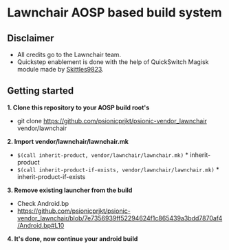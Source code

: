 # Lawnchair AOSP based build system

## Disclaimer
- All credits go to the Lawnchair team.
- Quickstep enablement is done with the help of QuickSwitch Magisk module made by [Skittles9823](https://github.com/skittles9823).

## Getting started
**1. Clone this repository to your AOSP build root's**
- git clone https://github.com/psionicprjkt/psionic-vendor_lawnchair vendor/lawnchair

**2. Import vendor/lawnchair/lawnchair.mk**
- `$(call inherit-product, vendor/lawnchair/lawnchair.mk)` * inherit-product
- `$(call inherit-product-if-exists, vendor/lawnchair/lawnchair.mk)` * inherit-product-if-exists

**3. Remove existing launcher from the build**
- Check Android.bp
- https://github.com/psionicprjkt/psionic-vendor_lawnchair/blob/7e7356939ff52294624f1c865439a3bdd7870af4/Android.bp#L10

**4. It's done, now continue your android build**
